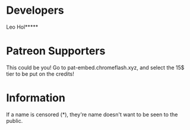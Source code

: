 # Developers
Leo Hol*****

# Patreon Supporters
This could be you! Go to pat-embed.chromeflash.xyz, and select the 15$ tier to be put on the credits!

# Information
If a name is censored (*), they're name doesn't want to be seen to the public.
